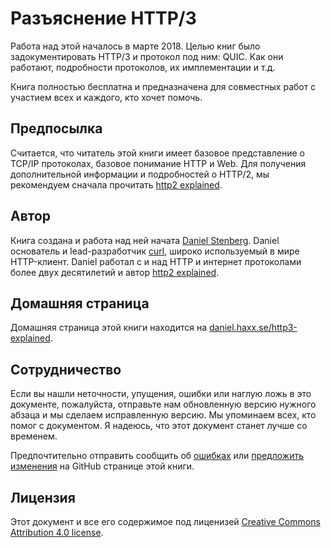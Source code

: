 # Разъяснение HTTP/3

Работа над этой началось в марте 2018. Целью книг было задокументировать HTTP/3 и 
протокол под ним: QUIC. Как они работают, подробности протоколов, 
их имплементации и т.д.

Книга полностью бесплатна и предназначена для совместных работ 
с участием всех и каждого, кто хочет помочь.

## Предпосылка

Считается, что читатель этой книги имеет базовое представление о TCP/IP протоколах,
базовое понимание HTTP и Web. Для получения дополнительной информации и 
подробностей о HTTP/2, мы рекомендуем сначала прочитать [http2 explained](https://daniel.haxx.se/http2/).


## Автор

Книга создана и работа над ней начата [Daniel Stenberg](https://daniel.haxx.se/).
Daniel основатель и lead-разработчик [curl](https://curl.haxx.se/), широко используемый в мире HTTP-клиент.
Daniel работал с и над HTTP и интернет протоколами более двух десятилетий и автор
[http2 explained](https://daniel.haxx.se/http2/).


## Домашняя страница

Домашняя страница этой книги находится на 
[daniel.haxx.se/http3-explained](https://daniel.haxx.se/http3-explained).

## Сотрудничество

Если вы нашли неточности, упущения, ошибки или наглую ложь в это документе,
пожалуйста, отправьте нам обновленную версию нужного абзаца и мы сделаем исправленную версию.
Мы упоминаем всех, кто помог с документом. Я надеюсь, что этот документ станет лучше со временем.

Предпочтительно отправить сообщить об [ошибках](https://github.com/bagder/http3-explained/issues)
или [предложить изменения](https://github.com/bagder/http3-explained/pulls) на GitHub странице этой книги.

## Лицензия

Этот документ и все его содержимое под лиценизей [Creative Commons
Attribution 4.0 license](https://creativecommons.org/licenses/by/4.0/).
